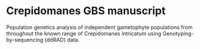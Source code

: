 # Crepidomanes GBS manuscript

Population genetics analysis of independent gametophyte populations from throughout the known range of Crepidomanes intricatum using Genotyping-by-sequencing (ddRAD) data.
